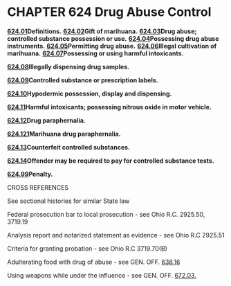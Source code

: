 CHAPTER 624 Drug Abuse Control
==============================

[**624.01**](2d3e9b22.html)**Definitions.**
[**624.02**](2d929e1d.html)**Gift of marihuana.**
[**624.03**](2d9acddb.html)**Drug abuse; controlled substance possession
or use.** [**624.04**](2db2fc0d.html)**Possessing drug abuse
instruments.** [**624.05**](2dbbd979.html)**Permitting drug abuse.**
[**624.06**](2dc79491.html)**Illegal cultivation of marihuana.**
[**624.07**](2dd41881.html)**Possessing or using harmful intoxicants.**

[**624.08**](2ddc016c.html)**Illegally dispensing drug samples.**

[**624.09**](2de75c03.html)**Controlled substance or prescription
labels.**

[**624.10**](2dec7f59.html)**Hypodermic possession, display and
dispensing.**

[**624.11**](2dfa9bfe.html)**Harmful intoxicants; possessing nitrous
oxide in motor vehicle.**

[**624.12**](2e0468e2.html)**Drug paraphernalia.**

[**624.121**](2e33a4bd.html)**Marihuana drug paraphernalia.**

[**624.13**](2e42388b.html)**Counterfeit controlled substances.**

[**624.14**](2e481da4.html)**Offender may be required to pay for
controlled substance tests.**

[**624.99**](2e4dc3b4.html)**Penalty.**

CROSS REFERENCES

See sectional histories for similar State law

Federal prosecution bar to local prosecution - see Ohio R.C. 2925.50,
3719.19

Analysis report and notarized statement as evidence - see Ohio R.C
2925.51

Criteria for granting probation - see Ohio R.C 3719.70(B)

Adulterating food with drug of abuse - see GEN. OFF.
[636.16](31815497.html)

Using weapons while under the influence - see GEN. OFF.
[672.03.](37c8f8d6.html)
